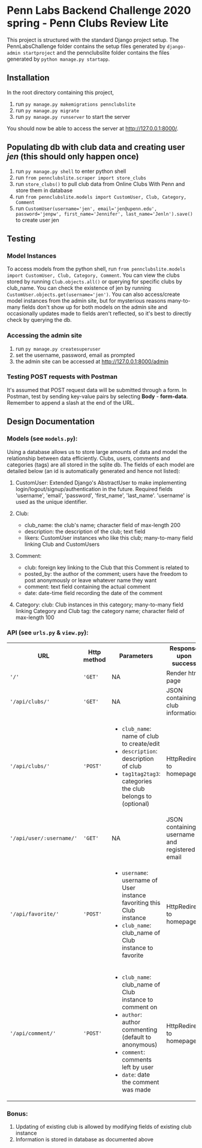 # Penn Labs Backend Challenge 2020 spring - Penn Clubs Review Lite

This project is structured with the standard Django project setup. The PennLabsChallenge folder contains the setup files generated by `django-admin startproject` and the pennclubslite folder contains the files generated by `python manage.py startapp`.

## Installation
In the root directory containing this project,
1. run `py manage.py makemigrations pennclubslite`
2. run `py manage.py migrate`
3. run `py manage.py runserver` to start the server

You should now be able to access the server at http://127.0.0.1:8000/.

## Populating db with club data and creating user *jen* (this should only happen once)
1. run `py manage.py shell` to enter python shell
2. run `from pennclubslite.scraper import store_clubs`
3. run `store_clubs()` to pull club data from Online Clubs With Penn and store them in database
4. run `from pennclubslite.models import CustomUser, Club, Category, Comment`
5. run `CustomUser(username='jen', email='jen@upenn.edu', password='jenpw', first_name='Jennifer', last_name='Jenln').save()` to create user jen

## Testing
### Model Instances
To access models from the python shell, run `from pennclubslite.models import CustomUser, Club, Category, Comment`. 
You can view the clubs stored by running `Club.objects.all()` or querying for specific clubs by club_name. You can check the existence of jen by running `CustomUser.objects.get(username='jen')`. You can also access/create model instances from the admin site, but for mysterious reasons many-to-many fields don't show up for both models on the admin site and occasionally updates made to fields aren't reflected, so it's best to directly check by querying the db.

### Accessing the admin site
1. run `py manage.py createsuperuser`
2. set the username, password, email as prompted
3. the admin site can be accessed at http://127.0.0.1:8000/admin

### Testing POST requests with Postman
It's assumed that POST request data will be submitted through a form. In Postman, test by sending key-value pairs 
by selecting **Body** - **form-data**. Remember to append a slash at the end of the URL. 

## Design Documentation
### Models (see `models.py`):
Using a database allows us to store large amounts of data and model the relationship between data efficiently. Clubs, users, comments and categories (tags) are all stored in the sqlite db. The fields of each model are detailed below (an id is automatically generated and hence not listed):

1. CustomUser:
    Extended Django's AbstractUser to make implementing login/logout/signup/authentication in the future. Required fields 'username', 'email', 'password', 'first_name', 'last_name'. 'username' is used as the unique identifier.

2. Club:
    - club_name: the club's name; character field of max-length 200
    - description: the description of the club; text field
    - likers: CustomUser instances who like this club; many-to-many field linking Club and CustomUsers

3. Comment:
    - club: foreign key linking to the Club that this Comment is related to
    - posted_by: the author of the comment; users have the freedom to post anonymously or leave whatever name they want
    - comment: text field containing the actual comment
    - date: date-time field recording the date of the comment

4. Category:
    club: Club instances in this category; many-to-many field linking Category and Club
    tag: the category name; character field of max-length 100

### API (see `urls.py` & `view.py`):

<table>
    <tr>
        <th>URL</th>
        <th>Http method</th>
        <th>Parameters</th>
        <th>Response upon success</th>
    </tr>
    <tr>
        <td><code>'/'</code></td>
        <td><code>'GET'</code></td>
        <td>NA</td>
        <td>Render html page</td>
    </tr>
    <tr>
        <td><code>'/api/clubs/'</code></td>
        <td><code>'GET'</code></td>
        <td>NA</td>
        <td>JSON containing club information</td> 
    </tr>
    <tr>
        <td><code>'/api/clubs/'</code></td>
        <td><code>'POST'</code></td>
        <td>
            <ul>
                <li><code>club_name</code>: name of club to create/edit</li>
                <li><code>description</code>: description of club</li>
                <li><code>tag1</code><code>tag2</code><code>tag3</code>: categories the club belongs to (optional)</li>
            </ul>
        </td>
        <td>HttpRedirect to homepage</td> 
    </tr>
    <tr>
        <td><code>'/api/user/:username/'</code></td>
        <td><code>'GET'</code></td>
        <td>NA</td>
        <td>JSON containing username and registered email</td> 
    </tr>
    <tr>
        <td><code>'/api/favorite/'</code></td>
        <td><code>'POST'</code></td>
        <td>
            <ul>
                <li><code>username</code>: username of User instance favoriting this Club instance</li>
                <li><code>club_name</code>: club_name of Club instance to favorite</li>
            </ul>
        </td>
        <td>HttpRedirect to homepage</td> 
    </tr>
    <tr>
        <td><code>'/api/comment/'</code></td>
        <td><code>'POST'</code></td>
        <td>
            <ul>
                <li><code>club_name</code>: club_name of Club instance to comment on</li>
                <li><code>author</code>: author commenting (default to anonymous)</li>
                <li><code>comment</code>: comments left by user</li>
                <li><code>date</code>: date the comment was made</li>
            </ul>
        </td>
        <td>HttpRedirect to homepage</td> 
    </tr>
</table>


### Bonus:
1. Updating of existing club is allowed by modifying fields of existing club instance
2. Information is stored in database as documented above
